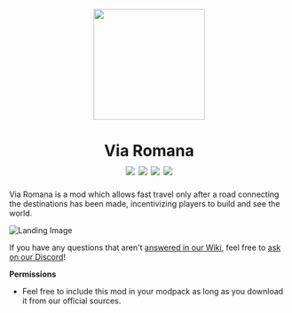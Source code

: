 <p align="center"><img src="https://i.imgur.com/fJ1HxSM.png" width="200" height="200"> 
  
<h1 align="center">Via Romana<br>
<a href="https://www.curseforge.com/minecraft/mc-mods/via-romana"><img src="https://img.shields.io/badge/CurseForge-1.20.1-orange"></a>
<a href="https://modrinth.com/mod/via-romana"><img src="https://img.shields.io/badge/Modrinth-1.20.1-green"></a>
<a href="https://twitter.com/Rasa_Novum"><img src="https://img.shields.io/badge/Socials-Xitter-black"></a>
<a href="https://discord.gg/WGh4mq6W5U"><img src="https://img.shields.io/badge/Socials-Discord-5865F2"></a>
</h1>

Via Romana is a mod which allows fast travel only after a road connecting the destinations has been made, incentivizing players to build and see the world.

![Landing Image](https://i.imgur.com/dHqT8mo.png)

If you have any questions that aren't [answered in our Wiki](https://github.com/RasaNovum/Via_Romana/wiki), feel free to [ask on our Discord](https://discord.com/invite/WGh4mq6W5U)!

**Permissions**
- Feel free to include this mod in your modpack as long as you download it from our official sources.
